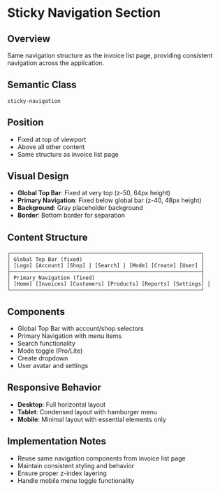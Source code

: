 # Sticky Navigation Section

## Overview
Same navigation structure as the invoice list page, providing consistent navigation across the application.

## Semantic Class
`sticky-navigation`

## Position
- Fixed at top of viewport
- Above all other content
- Same structure as invoice list page

## Visual Design
- **Global Top Bar**: Fixed at very top (z-50, 64px height)
- **Primary Navigation**: Fixed below global bar (z-40, 48px height)
- **Background**: Gray placeholder background
- **Border**: Bottom border for separation

## Content Structure
```
┌─────────────────────────────────────────────────────────────┐
│ Global Top Bar (fixed)                                      │
│ [Logo] [Account] [Shop] | [Search] | [Mode] [Create] [User] │
├─────────────────────────────────────────────────────────────┤
│ Primary Navigation (fixed)                                  │
│ [Home] [Invoices] [Customers] [Products] [Reports] [Settings] │
└─────────────────────────────────────────────────────────────┘
```

## Components
- Global Top Bar with account/shop selectors
- Primary Navigation with menu items
- Search functionality
- Mode toggle (Pro/Lite)
- Create dropdown
- User avatar and settings

## Responsive Behavior
- **Desktop**: Full horizontal layout
- **Tablet**: Condensed layout with hamburger menu
- **Mobile**: Minimal layout with essential elements only

## Implementation Notes
- Reuse same navigation components from invoice list page
- Maintain consistent styling and behavior
- Ensure proper z-index layering
- Handle mobile menu toggle functionality 